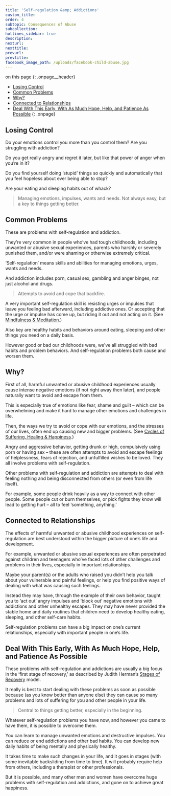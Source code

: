 ```yaml
---
title: 'Self-regulation &amp; Addictions'
custom_title:
order: 4
subtopic: Consequences of Abuse
subcollection:
hotlines_sidebar: true
description:
nexturl:
nexttitle:
prevurl:
prevtitle:
facebook_image_path: /uploads/facebook-child-abuse.jpg
---
```



on this page
{: .onpage__header}

* [Losing Control](#losing-control)
* [Common Problems](#common-problems)
* [Why?](#why)
* [Connected to Relationships](#connected-to-relationships)
* [Deal With This Early, With As Much Hope, Help, and Patience As Possible](#deal-with-this-early-with-as-much-hope-help-and-patience-as-possible)
{: .onpage}

## Losing Control

Do your emotions control you more than you control them? Are you struggling with addiction?

Do you get really angry and regret it later, but like that power of anger when you’re in it?

Do you find yourself doing ‘stupid’ things so quickly and automatically that you feel hopeless about ever being able to stop?

Are your eating and sleeping habits out of whack?

> Managing emotions, impulses, wants and needs. Not always easy, but a key to things getting better.

## Common Problems

These are problems with self-regulation and addiction.

They’re very common in people who’ve had tough childhoods, including unwanted or abusive sexual experiences, parents who harshly or severely punished them, and/or were shaming or otherwise extremely critical.

‘Self-regulation’ means skills and abilities for managing emotions, urges, wants and needs.

And addiction includes porn, casual sex, gambling and anger binges, not just alcohol and drugs.

> Attempts to avoid and cope that backfire.

A very important self-regulation skill is resisting urges or impulses that leave you feeling bad afterward, including addictive ones. Or accepting that the urge or impulse has come up, but riding it out and not acting on it. (See [Mindfulness & Meditation](/mindfulness-and-meditation/).)

Also key are healthy habits and behaviors around eating, sleeping and other things you need on a daily basis.

However good or bad our childhoods were, we've all struggled with bad habits and problem behaviors. And self-regulation problems both cause and worsen them.

## Why?

First of all, harmful unwanted or abusive childhood experiences usually cause intense negative emotions (if not right away then later), and people naturally want to avoid and escape from them.

This is especially true of emotions like fear, shame and guilt – which can be overwhelming and make it hard to manage other emotions and challenges in life.

Then, the ways we try to avoid or cope with our emotions, and the stresses of our lives, often end up causing new and bigger problems. (See [Cycles of Suffering, Healing & Happiness](/the-brain/cycles/).)

Angry and aggressive behavior, getting drunk or high, compulsively using porn or having sex – these are often attempts to avoid and escape feelings of helplessness, fears of rejection, and unfulfilled wishes to be loved. They all involve problems with self-regulation.

Other problems with self-regulation and addiction are attempts to deal with feeling nothing and being disconnected from others (or even from life itself).

For example, some people drink heavily as a way to connect with other people. Some people cut or burn themselves, or pick fights they know will lead to getting hurt – all to feel ‘something, anything.’

## Connected to Relationships

The effects of harmful unwanted or abusive childhood experiences on self-regulation are best understood within the bigger picture of one’s life and development.

For example, unwanted or abusive sexual experiences are often perpetrated against children and teenagers who’ve faced lots of other challenges and problems in their lives, especially in important relationships.

Maybe your parent(s) or the adults who raised you didn’t help you talk about your vulnerable and painful feelings, or help you find positive ways of dealing with what was causing such feelings.

Instead they may have, through the example of their own behavior, taught you to ‘act out’ angry impulses and ‘block out’ negative emotions with addictions and other unhealthy escapes. They may have never provided the stable home and daily routines that children need to develop healthy eating, sleeping, and other self-care habits.

Self-regulation problems can have a big impact on one’s current relationships, especially with important people in one’s life.

## Deal With This Early, With As Much Hope, Help, and Patience As Possible

These problems with self-regulation and addictions are usually a big focus in the ‘first stage of recovery,’ as described by Judith Herman’s [Stages of Recovery](/healing-and-happiness/stages-of-recovery/) model.

It really is best to start dealing with these problems as soon as possible because (as you know better than anyone else) they can cause so many problems and lots of suffering for you and other people in your life.

> Central to things getting better, especially in the beginning.

Whatever self-regulation problems you have now, and however you came to have them, it is possible to overcome them.

You can learn to manage unwanted emotions and destructive impulses. You can reduce or end addictions and other bad habits. You can develop new daily habits of being mentally and physically healthy.

It takes time to make such changes in your life, and it goes in stages (with some inevitable backsliding from time to time). It will probably require help from others, including a therapist or other professionals.

But it is possible, and many other men and women have overcome huge problems with self-regulation and addictions, and gone on to achieve great happiness.
